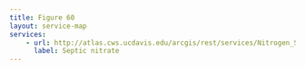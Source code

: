 ```yaml
---
title: Figure 60
layout: service-map
services: 
    - url: http://atlas.cws.ucdavis.edu/arcgis/rest/services/Nitrogen_Sources_and_Loading_to_Groundwater_TR2/Fig60_Septic_systems_nitrate_loading/MapServer
      label: Septic nitrate
---
```

 